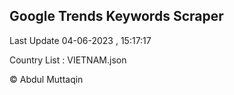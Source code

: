 

## Google Trends Keywords Scraper 
 
Last Update 04-06-2023 , 15:17:17

Country List :
VIETNAM.json



© Abdul Muttaqin 
